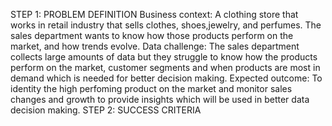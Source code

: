 STEP 1: PROBLEM DEFINITION
Business context: A clothing store that works in retail industry that sells clothes, shoes,jewelry, and perfumes. The sales department wants to know how those products perform on the market, and how trends evolve.
Data challenge: The sales department collects large amounts of data but they struggle to know how the products perform on the market, customer segments and when products are most in demand which is needed for better decision making.
Expected outcome: To identity the high perfoming product on the market and monitor sales changes and growth to provide insights which will be used in better data decision making. 
STEP 2: SUCCESS CRITERIA

